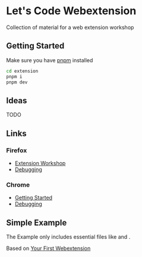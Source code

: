 # Let's Code Webextension

Collection of material for a web extension workshop

## Getting Started

Make sure you have [pnpm](https://pnpm.js.org/) installed

```sh
cd extension
pnpm i
pnpm dev
```

## Ideas

TODO

## Links

### Firefox

- [Extension Workshop](https://extensionworkshop.com/documentation/develop/)
- [Debugging](https://extensionworkshop.com/documentation/develop/debugging/)

### Chrome

- [Getting Started](https://developer.chrome.com/docs/extensions/mv3/getstarted/)
- [Debugging](https://developer.chrome.com/docs/extensions/mv3/tut_debugging/)

## Simple Example

The Example only includes essential files like [](simple-example/content.js) and [](simple-example/popup.html).

Based on [Your First Webextension](https://developer.mozilla.org/en-US/docs/Mozilla/Add-ons/WebExtensions/Your_first_WebExtension)
